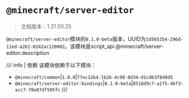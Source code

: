# `@minecraft/server-editor`

> 文档版本：1.21.50.25

`@minecraft/server-editor`模块的`0.1.0-beta`版本，UUID为`1d565354-296d-11ed-a261-0242ac120002`。该模块是script_api.@minecraft/server-editor.description

/// info | 依赖
该模块依赖于以下模块：

- `@minecraft/common`|`1.0.0`|`77ec12b4-1b2b-4c98-8d34-d1cd63f849d5`
- `@minecraft/server-editor-bindings`|`0.1.0-beta`|`8518d9c7-a1f5-4bf3-acc7-78e87df595fc`
///

